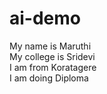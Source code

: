 # ai-demo
My name is Maruthi
<br>
My college is Sridevi
<br>
I am from Koratagere
<br>
I am doing Diploma